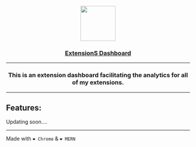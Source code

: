 <p align="center">
  <a href="https://chrome.google.com/webstore/detail/cp-contest-calendar/nchadgecfkcdikollfdhgobmjoeaiegd?hl=en&authuser=0">
    <img src="https://user-images.githubusercontent.com/79409258/235212796-2686f2ce-a393-4dcd-aa98-ca457b081fa7.png" height="96">
    <h3 align="center">ExtensionS Dashboard</h3>
  </a>
</p>


----

 <h3 align="center"> This is an extension dashboard facilitating the analytics for all of my extensions.</h3>
  
----

## Features:<br>
Updating soon....

----

Made with ```❤️ Chrome``` & ```❤️ MERN```
